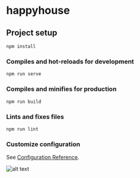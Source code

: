 # happyhouse

## Project setup
```
npm install
```

### Compiles and hot-reloads for development
```
npm run serve
```

### Compiles and minifies for production
```
npm run build
```

### Lints and fixes files
```
npm run lint
```

### Customize configuration
See [Configuration Reference](https://cli.vuejs.org/config/).

![alt text](https://lab.ssafy.com/ksyu0043/happyhouse_vuejs/-/blob/master/img/1.%EB%A9%94%EC%9D%B8%ED%8E%98%EC%9D%B4%EC%A7%80.png)
